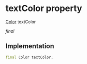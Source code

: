 


# textColor property







[Color](https://api.flutter.dev/flutter/dart-ui/Color-class.html) textColor
  
_<span class="feature">final</span>_






## Implementation

```dart
final Color textColor;
```







